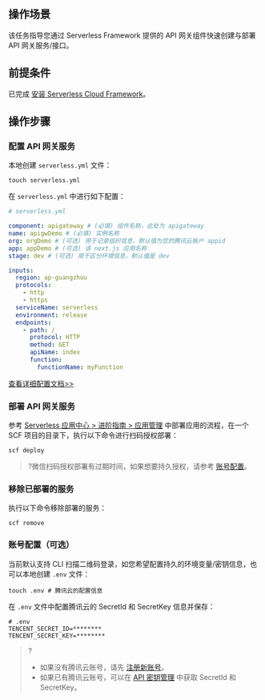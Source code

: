 ## 操作场景
该任务指导您通过 Serverless Framework 提供的 API 网关组件快速创建与部署 API 网关服务/接口。

## 前提条件
已完成 [安装 Serverless Cloud Framework](https://cloud.tencent.com/document/product/1154/42990)。

## 操作步骤
### 配置 API 网关服务

本地创建 `serverless.yml` 文件：

```console
touch serverless.yml
```

 在 `serverless.yml` 中进行如下配置： 

```yml
# serverless.yml

component: apigateway # (必填) 组件名称，此处为 apigateway
name: apigwDemo # (必填) 实例名称
org: orgDemo # (可选) 用于记录组织信息，默认值为您的腾讯云账户 appid
app: appDemo # (可选) 该 next.js 应用名称
stage: dev # (可选) 用于区分环境信息，默认值是 dev

inputs:
  region: ap-guangzhou
  protocols:
    - http
    - https
  serviceName: serverless
  environment: release
  endpoints:
    - path: /
      protocol: HTTP
      method: GET
      apiName: index
      function:
        functionName: myFunction
```

[查看详细配置文档>>]( https://github.com/serverless-components/tencent-apigateway/blob/master/docs/configure.md )

### 部署 API 网关服务

参考 [ Serverless 应用中心 > 进阶指南 > 应用管理](https://cloud.tencent.com/document/product/1154/48261) 中部署应用的流程，在一个 SCF 项目的目录下，执行以下命令进行扫码授权部署：

```console
scf deploy
```

>?微信扫码授权部署有过期时间，如果想要持久授权，请参考 [账号配置](#account)。

### 移除已部署的服务

执行以下命令移除部署的服务：

```console
scf remove
```

<span id="account"></span>
### 账号配置（可选）

当前默认支持 CLI 扫描二维码登录，如您希望配置持久的环境变量/密钥信息，也可以本地创建 `.env` 文件：

```shell
touch .env # 腾讯云的配置信息
```

在 `.env` 文件中配置腾讯云的 SecretId 和 SecretKey 信息并保存：

```text
# .env
TENCENT_SECRET_ID=********
TENCENT_SECRET_KEY=********
```

>?
>- 如果没有腾讯云账号，请先 [注册新账号](https://cloud.tencent.com/register)。
>- 如果已有腾讯云账号，可以在 [API 密钥管理](https://console.cloud.tencent.com/cam/capi) 中获取 SecretId 和 SecretKey。
